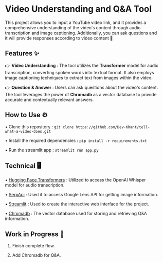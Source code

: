 # Video Understanding and Q&A Tool

This project allows you to input a YouTube video link, and it provides a comprehensive understanding of the video's content through audio transcription and image captioning. Additionally, you can ask questions and it will provide responses according to video content 🚀

## Features ✨

👉 **Video Understanding** : The tool utilizes the **Transformer** model for audio transcription, converting spoken words into textual format. It also employs image captioning techniques to extract text from images within the video.

👉 **Question & Answer** : Users can ask questions about the video's content. The tool leverages the power of **Chromadb** as a vector database to provide accurate and contextually relevant answers.

## How to Use ⚙️

• Clone this repository : `git clone https://github.com/Dev-Khant/tell-what-a-video-does.git`

• Install the required dependencies : `pip install -r requirements.txt`

• Run the streamlit app : `streamlit run app.py`

## Technical 🖥️

• [Hugging Face Transformers](https://huggingface.co/) : Utilized to access the OpenAI Whisper model for audio transcription.

• [SerpApi](https://serpapi.com/) : Used it to access Google Lens API for getting image information.

• [Streamlit](https://streamlit.io/) : Used to create the interactive web interface for the project.

• [Chromadb](https://www.trychroma.com/) : The vector database used for storing and retrieving Q&A information.

## Work in Progress 🚧

1. Finish complete flow.

2. Add Chromadb for Q&A. 
